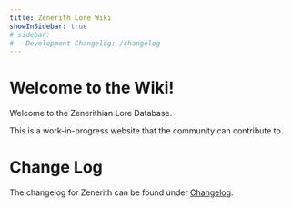 ```yaml
---
title: Zenerith Lore Wiki
showInSidebar: true
# sidebar:
#   Development Changelog: /changelog
---
```


# Welcome to the Wiki!

Welcome to the Zenerithian Lore Database.

This is a work-in-progress website that the community can contribute to.

# Change Log
The changelog for Zenerith can be found under [Changelog](/changelog).
